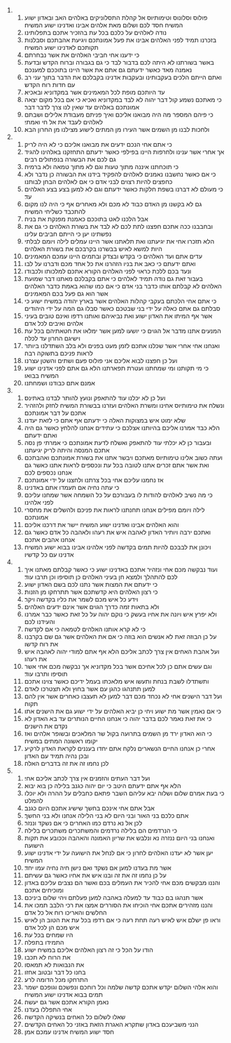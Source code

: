 <ol>
  <li>
    <ol>
      <li>פולוס וסלונוס וטימותיוס אל קהלת התסלוניקים באלהים האב ובאדון ישוע המשיח חסד לכם ושלום מאת אלהים אבינו ואדנינו ישוע המשיח׃</li>
      <li>נודה לאלהים על כלכם בכל עת בהזכיר אתכם בתפלותינו׃</li>
      <li>בזכרנו תמיד לפני האלהים אבינו את פעל אמונתכם ויגיעת אהבתכם וסבלנות תקותכם לאדנינו ישוע המשיח׃</li>
      <li>כי ידענו אחי חביבי האלהים את אשר נבחרתם׃</li>
      <li>באשר בשורתנו לא היתה לכם בדבור לבד כי גם בגבורה וברוח הקדש ובדעת נאמנה מאד כאשר ידעתם גם אתם את אשר היינו בתוככם למענכם׃</li>
      <li>ואתם הייתם הלכים בעקבותינו ובעקבות אדנינו בקבלכם את הדבר בתוך עני רב עם חדות רוח הקדש׃</li>
      <li>עד היותכם מופת לכל המאמינים אשר במקדוניא ובאכיא׃</li>
      <li>כי מאתכם נשמע קול דבר יהוה לא לבד במקדוניא ואכיא כי אם בכל מקום יצאה אמונתכם באלהים עד שאין לנו צרך לדבר דבר׃</li>
      <li>כי פיהם המספר מה היה מבואנו אליכם ואיך פניתם מעבודת אלילים ושבתם לאלהים לעבד את אל חי ואמתי׃</li>
      <li>ולחכות לבנו מן השמים אשר העירו מן המתים לישוע מצילנו מן החרון הבא׃</li>
    </ol>
  </li>
  <li>
    <ol>
      <li>כי אתם אחי הנכם ידעים את מבואנו אליכם כי לא היה לריק׃</li>
      <li>אך אחרי אשר ענינו ולחרפות היינו בפילפי כאשר ידעתם התחזקנו באלהינו להגיד גם לכם את הבשורה בנפתולים רבים׃</li>
      <li>כי תוכחתנו איננה מתוך טעות וגם לא מתוך טמאה ולא ברמיה׃</li>
      <li>כי אם כאשר נחשבנו נאמנים לאלהים להפקיד בידנו את הבשורה כן נדבר ולא כחפצים להיות רצוים לבני אדם כי אם לאלהים הבחן לבותנו׃</li>
      <li>כי מעולם לא דברנו בשפת חלקות כאשר ידעתם וגם לא למען בצע בצע האלהים עד׃</li>
      <li>גם לא בקשנו מן האדם כבוד לא מכם ולא מאחרים אף כי היה לנו מקום להתכבד כשליחי המשיח׃</li>
      <li>אבל הלכנו לאט בתוככם כאמנת מפנקת את בניה׃</li>
      <li>ובחבבנו ככה אתכם חפצנו לתת לכם לא לבד את בשורת האלהים כי גם את נפשתינו יען כי הייתם חביבים עלינו׃</li>
      <li>הלא תזכרו אחי את יגיעתנו ואת תלאתנו אשר היינו עמלים לילה ויומם לבלתי היות למשא לאיש בבשרנו בקרבכם את בשורת האלהים׃</li>
      <li>עדים אתם ועד האלהים כי בקדש ובצדק ובתמים היינו עמכם המאמינים׃</li>
      <li>ואתם ידעתם כי כאב את בניו הזהרנו את כל אחד מכם ודברנו על לבו׃</li>
      <li>ונעד בכם ללכת כראוי לפני האלהים הקורא אתכם למלכותו ולכבודו׃</li>
      <li>בעבור זאת גם נודה תמיד לאלהים כי אתם בקבלכם מאתנו דבר שמועת האלהים לא קבלתם אותו כדבר בני אדם כי אם כמו שהוא באמת כדבר האלהים אשר הוא גם פעל בכם המאמינים׃</li>
      <li>כי אתם אחי הלכתם בעקבי קהלות האלהים אשר בארץ יהודה במשיח ישוע כי סבלתם גם אתם כאלה על ידי בני שבטכם כאשר סבלו גם המה על ידי היהודים׃</li>
      <li>אשר אף המיתו את האדון ישוע ואת נביאיהם ואותנו רדפו ואינם טובים בעיני אלהים ואיבים לכל אדם׃</li>
      <li>המנעים אתנו מדבר אל הגוים כי יושעו למען אשר ימלאו את חטאתיהם בכל עת וישיגם החרון עד לכלה׃</li>
      <li>ואנחנו אחי אחרי אשר שכלנו אתכם לזמן מעט בפנים ולא בלב השתדלנו ביותר לראות פניכם בתשוקה רבה׃</li>
      <li>ועל כן חפצנו לבוא אליכם אני פולוס פעם ושתים והשטן עצרנו׃</li>
      <li>כי מי תקותנו ומי שמחתנו ועטרת תפארתנו הלא גם אתם לפני אדנינו ישוע המשיח בבואו׃</li>
      <li>אמנם אתם כבודנו ושמחתנו׃</li>
    </ol>
  </li>
  <li>
    <ol>
      <li>ועל כן לא יכלנו עוד להתאפק ונועץ להותר לבדנו באתינס׃</li>
      <li>ונשלח את טימותיוס אחינו ומשרת האלהים ועזרנו בבשורת המשיח לחזק ולהזהיר אתכם על דבר אמונתכם׃</li>
      <li>שלא ימוט איש במצוקות האלה כי ידעתם אף אתם כי לזאת יעדנו׃</li>
      <li>הלא כבד אמרנו אליכם בהיותנו אצלכם כי עתידים אנחנו להלחץ כאשר גם היה ואתם ידעתם׃</li>
      <li>ובעבור כן לא יכלתי עוד להתאפק ואשלח לדעת אמונתכם כי אמרתי פן נסה אתכם המנסה והיתה לריק יגיעתנו׃</li>
      <li>ועתה כשוב אלינו טימותיוס מאתכם ויבשר אתנו את בשורת אמונתכם ואהבתכם ואת אשר אתם זכרים אתנו לטובה בכל עת ונכספים לראות אתנו כאשר גם אנחנו נכספים לכם׃</li>
      <li>אז נחמנו עליכם אחי בכל צרתנו ולחצנו על ידי אמונתכם׃</li>
      <li>כי עתה נחיה אם תעמדו אתם באדנינו׃</li>
      <li>כי מה נשיב לאלהים להודות לו בעבורכם על כל השמחה אשר שמחנו עליכם לפני אלהינו׃</li>
      <li>לילה ויומם מפילים אנחנו תחנתנו לראות את פניכם ולהשלים את מחסרי אמונתכם׃</li>
      <li>והוא האלהים אבינו ואדנינו ישוע המשיח יישר את דרכנו אליכם׃</li>
      <li>ואתכם ירבה ויותיר האדון לאהבה איש את רעהו ולאהבה כל אדם כאשר גם אנחנו אהבים אתכם׃</li>
      <li>ויכונן את לבבכם להיות תמים בקדשה לפני אלהינו אבינו בבוא ישוע המשיח אדנינו עם כל קדשיו׃</li>
    </ol>
  </li>
  <li>
    <ol>
      <li>ועוד נבקשה מכם אחי ונזהיר אתכם באדנינו ישוע כי כאשר קבלתם מאתנו איך לכם להתהלך ולמצא חן בעיני האלהים כן תוסיפו וכן תרבו עוד׃</li>
      <li>כי ידעתם את המצות אשר נתנו לכם בשם האדון ישוע׃</li>
      <li>כי רצון האלהים היא קדשתכם אשר תתרחקו מן הזנות׃</li>
      <li>וידע כל איש מכם לשמר את כליו בקדשה ויקר׃</li>
      <li>ולא בתאות זמה כדרך הגוים אשר אינם ידעים האלהים׃</li>
      <li>ולא יפרץ איש ויונה את אחיו בעשק כי נוקם יהוה על כל זאת כאשר כבר אמרנו והעידנו לכם׃</li>
      <li>כי לא קרא אותנו האלהים לטמאה כי אם לקדשה׃</li>
      <li>על כן הבוזה זאת לא אנשים הוא בוזה כי אם את האלהים אשר גם שם בקרבנו את רוח קדשו׃</li>
      <li>ועל אהבת האחים אין צרך לכתב אליכם הלא אף אתם למודי יהוה לאהבה איש את רעהו׃</li>
      <li>וגם עשים אתם כן לכל אחיכם אשר בכל מקדוניא אך נבקשה מכם אחי אשר תוסיפו ותרבו עוד׃</li>
      <li>ותשתדלו לשבת בנחת ותעשו איש מלאכתו בעמל ידיכם כאשר צוינו אתכם׃</li>
      <li>למען תתנהגו כהגן עם אשר בחוץ ולא תצטרכו לאדם׃</li>
      <li>ועל דבר הישנים אחי לא נכחד מכם דבר למען לא תעצבו כאחרים אשר אין להם תקוה׃</li>
      <li>כי אם נאמין אשר מת ישוע ויחי כן יביא האלהים על ידי ישוע גם את הישנים אתו׃</li>
      <li>כי את זאת נאמר לכם בדבר יהוה כי אנחנו החיים הנותרים עד בא האדון לא נקדם את הישנים׃</li>
      <li>כי הוא האדון ירד מן השמים בתרועה בקול שר המלאכים ובשופר אלהים ואז יקומו ראשונה המתים במשיח׃</li>
      <li>אחרי כן אנחנו החיים הנשארים נלקח אתם יחדו בעננים לקראת האדון לרקיע ובכן נהיה תמיד עם האדון׃</li>
      <li>לכן נחמו זה את זה בדברים האלה׃</li>
    </ol>
  </li>
  <li>
    <ol>
      <li>ועל דבר העתים והזמנים אין צרך לכתב אליכם אחי׃</li>
      <li>הלא אף אתם ידעתם היטב כי יום יהוה כגנב בלילה כן בוא יבוא׃</li>
      <li>כי בעת אמרם שלום ושלוה יבא עליהם השבר פתאם כחבלים על ההרה ולא יוכלו להמלט׃</li>
      <li>אבל אתם אחי אינכם בחשך שישיג אתכם היום כגנב׃</li>
      <li>אתם כלכם בני האור ובני היום לא בני הלילה אנחנו ולא בני החשך׃</li>
      <li>לכן אל נא נרדם כמו האחרים כי אם נשקד וננזר׃</li>
      <li>כי הנרדמים הם בלילה נרדמים והמשתכרים משתכרים בלילה׃</li>
      <li>ואנחנו בני היום ננזרה נא ונלבש את שריון האמונה והאהבה וככובע את תקות הישועה׃</li>
      <li>יען אשר לא יעדנו האלהים לחרון כי אם לנחל את הישועה על ידי אדנינו ישוע המשיח׃</li>
      <li>אשר מת בעדנו למען אם נשקד ואם נישן חיה נחיה עמו יחד׃</li>
      <li>על כן נחמו זה את זה ובנו איש את אחיו כאשר גם עשיתם׃</li>
      <li>והננו מבקשים מכם אחי להכיר את העמלים בכם ואשר הם נצבים עליכם באדון ומוכיחים אתכם׃</li>
      <li>אשר תנהגו בם כבוד עד למעלה באהבה למען פעלתם ויהי שלום ביניכם׃</li>
      <li>והננו מזהירים אתכם אחי הוכיחו את הסוררים אמצו את רכי הלבב תמכו את החלשים והאריכו רוח אל כל אדם׃</li>
      <li>וראו פן ישלם איש לאיש רעה תחת רעה כי אם רדפו בכל עת את הטוב הן לאיש איש מכם הן לכל אדם׃</li>
      <li>היו שמחים בכל עת׃</li>
      <li>התמידו בתפלה׃</li>
      <li>הודו על הכל כי זה רצון האלהים אליכם במשיח ישוע׃</li>
      <li>את הרוח לא תכבו׃</li>
      <li>את הנבואות לא תמאסו׃</li>
      <li>בחנו כל דבר ובטוב אחזו׃</li>
      <li>התרחקו מכל הדומה לרע׃</li>
      <li>והוא אלהי השלום יקדש אתכם קדשה שלמה וכל רוחכם ונפשכם וגופכם ישמר תמים בבוא אדנינו ישוע המשיח׃</li>
      <li>נאמן הקורא אתכם אשר גם יעשה׃</li>
      <li>אחי התפללו בעדנו׃</li>
      <li>שאלו לשלום כל האחים בנשיקה הקדשה׃</li>
      <li>הנני משביעכם באדון שתקרא האגרת הזאת באזני כל האחים הקדשים׃</li>
      <li>חסד ישוע המשיח אדנינו עמכם אמן׃</li>
    </ol>
  </li>
</ol>